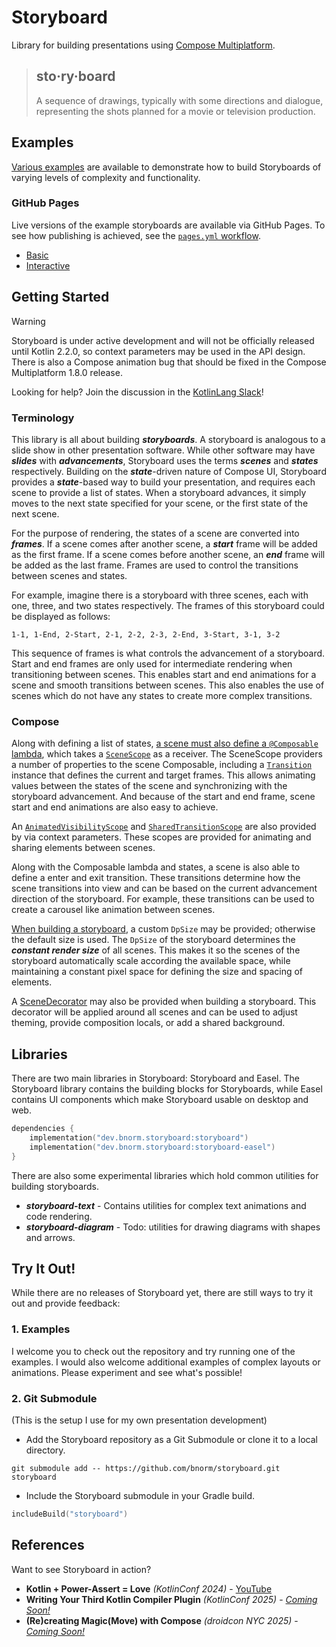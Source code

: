 # Storyboard

Library for building presentations using [Compose Multiplatform][compose].

> ## sto·ry·board
> 
> A sequence of drawings, typically with some directions and dialogue, 
> representing the shots planned for a movie or television production.

## Examples

[Various examples](examples) are available to demonstrate how to build Storyboards of
varying levels of complexity and functionality.

### GitHub Pages

Live versions of the example storyboards are available via GitHub Pages.
To see how publishing is achieved, see the [`pages.yml` workflow](.github/workflows/pages.yml).

* [Basic](https://bnorm.github.io/storyboard/example/basic)
* [Interactive](https://bnorm.github.io/storyboard/example/interactive)

## Getting Started

> [!WARNING]
> Storyboard is under active development and will not be officially released until Kotlin 2.2.0,
> so context parameters may be used in the API design.
> There is also a Compose animation bug that should be fixed in the Compose Multiplatform 1.8.0 release.

Looking for help? Join the discussion in the [KotlinLang Slack](https://kotlinlang.slack.com/archives/C08R5V4EHDH)!

### Terminology

This library is all about building _**storyboards**_.
A storyboard is analogous to a slide show in other presentation software.
While other software may have _**slides**_ with _**advancements**_,
Storyboard uses the terms _**scenes**_ and _**states**_ respectively.
Building on the _**state**_-driven nature of Compose UI,
Storyboard provides a _**state**_-based way to build your presentation,
and requires each scene to provide a list of states.
When a storyboard advances, it simply moves to the next state specified for your scene,
or the first state of the next scene.

For the purpose of rendering, the states of a scene are converted into _**frames**_.
If a scene comes after another scene, a _**start**_ frame will be added as the first frame.
If a scene comes before another scene, an _**end**_ frame will be added as the last frame.
Frames are used to control the transitions between scenes and states.

For example, imagine there is a storyboard with three scenes, each with one, three, and two states respectively.
The frames of this storyboard could be displayed as follows:

```text
1-1, 1-End, 2-Start, 2-1, 2-2, 2-3, 2-End, 3-Start, 3-1, 3-2
```

This sequence of frames is what controls the advancement of a storyboard.
Start and end frames are only used for intermediate rendering when transitioning between scenes.
This enables start and end animations for a scene and smooth transitions between scenes.
This also enables the use of scenes which do not have any states to create more complex transitions.

### Compose

Along with defining a list of states, [a scene must also define a `@Composable` lambda][StoryboardBuilder],
which takes a [`SceneScope`][SceneScope] as a receiver.
The SceneScope providers a number of properties to the scene Composable,
including a [`Transition`][Transition] instance that defines the current and target frames.
This allows animating values between the states of the scene and synchronizing with the storyboard advancement.
And because of the start and end frame, scene start and end animations are also easy to achieve.

An [`AnimatedVisibilityScope`][AnimatedVisibilityScope] and [`SharedTransitionScope`][SharedTransitionScope] are also
provided by via context parameters.
These scopes are provided for animating and sharing elements between scenes.

Along with the Composable lambda and states, a scene is also able to define a enter and exit transition.
These transitions determine how the scene transitions into view
and can be based on the current advancement direction of the storyboard.
For example, these transitions can be used to create a carousel like animation between scenes.

[When building a storyboard][Storyboard], a custom `DpSize` may be provided; otherwise the default size is used.
The `DpSize` of the storyboard determines the _**constant render size**_ of all scenes.
This makes it so the scenes of the storyboard automatically scale according the available space,
while maintaining a constant pixel space for defining the size and spacing of elements.

A [SceneDecorator][SceneDecorator] may also be provided when building a storyboard.
This decorator will be applied around all scenes
and can be used to adjust theming, provide composition locals, or add a shared background.

## Libraries

There are two main libraries in Storyboard: Storyboard and Easel.
The Storyboard library contains the building blocks for Storyboards,
while Easel contains UI components which make Storyboard usable on desktop and web.

```kotlin
dependencies {
    implementation("dev.bnorm.storyboard:storyboard")
    implementation("dev.bnorm.storyboard:storyboard-easel")
}
```

There are also some experimental libraries which hold common utilities for building storyboards.

* _**storyboard-text**_ - Contains utilities for complex text animations and code rendering.
* _**storyboard-diagram**_ - Todo: utilities for drawing diagrams with shapes and arrows.

## Try It Out!

While there are no releases of Storyboard yet,
there are still ways to try it out and provide feedback:

### 1. Examples

I welcome you to check out the repository and try running one of the examples.
I would also welcome additional examples of complex layouts or animations.
Please experiment and see what's possible!

### 2. Git Submodule

(This is the setup I use for my own presentation development)

* Add the Storyboard repository as a Git Submodule or clone it to a local directory.

```
git submodule add -- https://github.com/bnorm/storyboard.git storyboard
```

* Include the Storyboard submodule in your Gradle build.

```kotlin
includeBuild("storyboard")
```

## References

Want to see Storyboard in action?

* **Kotlin + Power-Assert = Love** _(KotlinConf 2024)_ - [YouTube](https://www.youtube.com/watch?v=N8u-6d0iCiE)
* **Writing Your Third Kotlin Compiler Plugin** _(KotlinConf 2025)_ - [_Coming Soon!_](https://kotlinconf.com/schedule/?session=9df8d3fd-5dc8-5d72-a362-c83079285174)
* **(Re)creating Magic(Move) with Compose** _(droidcon NYC 2025)_ - [_Coming Soon!_](https://nyc.droidcon.com/brian-norman/)

[//]: # (Storyboard Links)

[SceneScope]: /storyboard/src/commonMain/kotlin/dev/bnorm/storyboard/SceneScope.kt
[SceneDecorator]: /storyboard/src/commonMain/kotlin/dev/bnorm/storyboard/SceneDecorator.kt
[Storyboard]: storyboard/src/commonMain/kotlin/dev/bnorm/storyboard/Storyboard.kt
[StoryboardBuilder]: storyboard/src/commonMain/kotlin/dev/bnorm/storyboard/StoryboardBuilder.kt

[//]: # (Compose Links)

[compose]: https://www.jetbrains.com/lp/compose-multiplatform

[AnimatedVisibilityScope]: https://developer.android.com/reference/kotlin/androidx/compose/animation/AnimatedVisibilityScope
[SharedTransitionScope]: https://developer.android.com/reference/kotlin/androidx/compose/animation/SharedTransitionScope
[Transition]: https://developer.android.com/reference/kotlin/androidx/compose/animation/core/Transition
